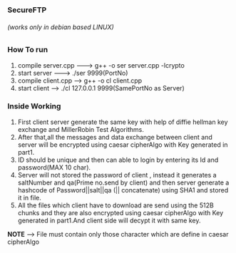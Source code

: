 ### SecureFTP
###### (works only in debian based LINUX)

### How To run
1. compile server.cpp ---> g++ -o ser server.cpp -lcrypto
2. start server ---> ./ser 9999(PortNo)
3. compile client.cpp --> g++ -o cl client.cpp
4. start client -->  ./cl 127.0.0.1 9999(SamePortNo as Server)

### Inside Working 
1. First client server generate the same key with help of diffie hellman key exchange and MillerRobin Test Algorithms.
2. After that,all the messages and data exchange between client and server will be encrypted using caesar cipherAlgo with Key generated in part1.
3. ID should be unique and then can able to login by entering its Id and password(MAX 10 char).
3. Server will not stored the password of client , instead it generates a saltNumber and qa(Prime no.send by client) and then server generate a hashcode of Password||salt||qa (|| concatenate) using SHA1 and stored it in file.
4. All the files which client have to download are send using the 512B chunks and they are also encrypted using caesar cipherAlgo with Key generated in part1.And client side will decypt it with same key.


**NOTE** --> File must contain only those character which are define in caesar cipherAlgo
  
